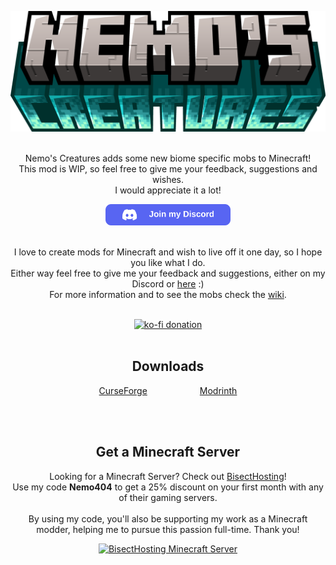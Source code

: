 ![Nemo's Creatures](https://github.com/NemoNotFound/NemosCreatures/blob/master/src/main/resources/assets/nemos-creatures/title.png?raw=true)
<br><br>

<p align="center">
  Nemo's Creatures adds some new biome specific mobs to Minecraft! <br>
  This mod is WIP, so feel free to give me your feedback, suggestions and wishes. <br>
  I would appreciate it a lot!
</p>

<div align="center">
  <a href="https://discord.com/invite/yxs9dga" target="_blank">
    <img src="https://github.com/NemoNotFound/NemoNotFound/blob/master/resources/svg/join_discord_button.svg?raw=true" alt="ko-fi donation" width="200">
  </a>
</div>

<p align="center">
  <br>
  I love to create mods for Minecraft and wish to live off it one day, so I hope you like what I do. <br>
  Either way feel free to give me your feedback and suggestions, either on my Discord or <a href="https://github.com/NemoNotFound/NemosCreatures/discussions/">here</a> :)
  <br>
  For more information and to see the mobs check the <a href="https://www.nemonotfound.com/minecraft-mods/nemos-creatures/wiki">wiki</a>.
</p>

<br>

<div align="center">
  <a href="https://ko-fi.com/J3J5UXAPK" target="_blank">
    <img src="https://ko-fi.com/img/githubbutton_sm.svg" alt="ko-fi donation">
  </a>
</div>

<br>

<h2 align="center">Downloads</h2>
<p align="center">
  <a href="https://www.curseforge.com/minecraft/mc-mods/nemos-creatures">CurseForge</a>&emsp;&emsp;&emsp;&emsp;&emsp;&emsp;<a href="https://modrinth.com/mod/nemos-creatures">Modrinth</a>
</p>

<br>
<br>

<h2 align="center">Get a Minecraft Server</h2>
<div align="center">
    <p>
        Looking for a Minecraft Server? Check out <a href="https://bisecthosting.com/Nemo404">BisectHosting</a>! <br>
        Use my code <span style="font-weight: bold;">Nemo404</span> to get a 25% discount on your first month with any of their gaming servers. <br><br>
        By using my code, you'll also be supporting my work as a Minecraft modder, helping me to pursue this passion full-time. Thank you!
    </p>
    <a href="https://bisecthosting.com/Nemo404">
        <img src="https://www.bisecthosting.com/partners/custom-banners/e6d95b5e-b7fb-47eb-ad78-4dc6071a6171.webp" alt="BisectHosting Minecraft Server">
    </a>
</div>